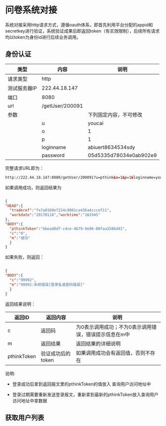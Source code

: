 # 问卷系统对接

系统对接采用http请求方式，遵循oauth体系，即首先利用平台分配的appid和secretkey进行验证，系统验证成果后即返回token（有实效限制），后续所有请求均以token为身份id进行后续业务调用。

## 身份认证



|类型 | 内容 | 说明|
|--|--|--|
|请求类型|http | |
|测试服务器IP|222.44.18.147 | |
|端口|8080 | |
|url | /getUser/200091 | |
|参数 | | 下列固定内容，不可修改  |
| | u | youcai |
| | o | 1 |
| | p | 1 |
| | loginname| abiuert8634534sdy |
| | password |05d5335d78034e0ab902e9|

完整请求URL即为：

``` html
http://222.44.18.147:8080/getUser/200091?u=pthink&o=1&p=1&loginname=youcai&password=123456&rememberme=0

```


如果调用成功，则返回结果为

``` json

{
"HEAD":{
  "traderef":"fe7a8169ef224c8081ca436a4cccef11",
  "workdate":"20170118","worktime":"161945"
},
"BODY":{
  "pthinkToken":"bbead0d7-c4ce-4679-9e96-00faa3586d43",
  "c":"0",
  "m":"成功"
  }
}


```

如果失败，则返回：

``` json

{
"BODY":{
  "c":"99992", 
  "m":"99992:系统错误[登录名或密码错误]"
  }
}

```

返回结果说明：

| 返回ID | 返回内容 | 说明 |
| -- | -- | -- |
| c | 返回码 | 为0表示调用成功；不为0表示调用错误，错误提示信息在m中 |
|m  | 返回结果 | 返回结果的详细说明|
| pthinkToken | 验证成功后的token | 如果调用成功会有返回值，否则不存在 |


说明:

* 登录成功后拿到返回报文里的pthinkToken的值放入 查询用户访问地址中

* 登录过期需要重新发送登录报文，重新拿到最新的pthinkToken放入查询用户访问地址中拿数据

## 获取用户列表











